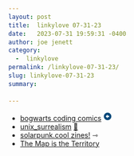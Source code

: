 ```yaml
---
layout: post
title:  linkylove 07-31-23
date:   2023-07-31 19:59:31 -0400
author: joe jenett
category:
  -  linkylove
permalink: /linkylove-07-31-23/
slug: linkylove-07-31-23
summary: 

---
```

<ul class="linkylove">
	<li><a title="bogwarts coding comics" href="https://bogwarts.github.io/">bogwarts coding comics</a> <a class="normaltext" title="source" href="https://geekring.net/"><img src="/images/left-arrow.png" alt="" width="18"></a></li>
	<li><a title="unix_surrealism" href="https://analognowhere.com/">unix_surrealism</a> <a href="https://pinboard.in/u:mikael">📌</a></li>
	<li><a title="solarpunk.cool zines!" href="https://solarpunk.cool/zines/">solarpunk.cool zines!</a> <span title="led to site shown below">⇾</span></li>
	<li><a title="The Map is the Territory" href="https://coolguy.website/map-is-the-territory/">The Map is the Territory</a></li>
</ul>

<a style="display:none;" href="https://brid.gy/publish/mastodon"><small>(cross-posted to mastodon)</small></a>